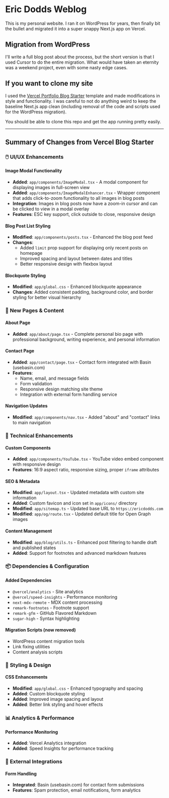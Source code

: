 # Eric Dodds Weblog

This is my personal website. I ran it on WordPress for years, then finally bit the bullet and migrated it into a super snappy Next.js app on Vercel. 

## Migration from WordPress

I'll write a full blog post about the process, but the short version is that I used Cursor to do the entire migration. What would have taken an eternity was a weekend project, even with some nasty edge cases. 

## If you want to clone my site

I used the [Vercel Portfolio Blog Starter](https://github.com/vercel/examples/tree/main/solutions/blog) template and made modifications in style and functionality. I was careful to not do anything weird to keep the baseline Next.js app clean (including removal of the code and scripts used for the WordPress migration). 

You should be able to clone this repo and get the app running pretty easily. 

---

## Summary of Changes from Vercel Blog Starter

### 🖱️ **UI/UX Enhancements**

#### **Image Modal Functionality**
- **Added**: `app/components/ImageModal.tsx` - A modal component for displaying images in full-screen view
- **Added**: `app/components/ImageModalEnhancer.tsx` - Wrapper component that adds click-to-zoom functionality to all images in blog posts
- **Integration**: Images in blog posts now have a zoom-in cursor and can be clicked to view in a modal overlay
- **Features**: ESC key support, click outside to close, responsive design

#### **Blog Post List Styling**
- **Modified**: `app/components/posts.tsx` - Enhanced the blog post feed
- **Changes**: 
  - Added `limit` prop support for displaying only recent posts on homepage
  - Improved spacing and layout between dates and titles
  - Better responsive design with flexbox layout

#### **Blockquote Styling**
- **Modified**: `app/global.css` - Enhanced blockquote appearance
- **Changes**: Added consistent padding, background color, and border styling for better visual hierarchy

### 📄 **New Pages & Content**

#### **About Page**
- **Added**: `app/about/page.tsx` - Complete personal bio page with professional background, writing experience, and personal information

#### **Contact Page**
- **Added**: `app/contact/page.tsx` - Contact form integrated with Basin (usebasin.com)
- **Features**: 
  - Name, email, and message fields
  - Form validation
  - Responsive design matching site theme
  - Integration with external form handling service

#### **Navigation Updates**
- **Modified**: `app/components/nav.tsx` - Added "about" and "contact" links to main navigation

### 🔧 **Technical Enhancements**

#### **Custom Components**
- **Added**: `app/components/YouTube.tsx` - YouTube video embed component with responsive design
- **Features**: 16:9 aspect ratio, responsive sizing, proper `iframe` attributes

#### **SEO & Metadata**
- **Modified**: `app/layout.tsx` - Updated metadata with custom site information
- **Added**: Custom favicon and icon set in `app/icons/` directory
- **Modified**: `app/sitemap.ts` - Updated base URL to `https://ericdodds.com`
- **Modified**: `app/og/route.tsx` - Updated default title for Open Graph images

#### **Content Management**
- **Modified**: `app/blog/utils.ts` - Enhanced post filtering to handle draft and published states
- **Added**: Support for footnotes and advanced markdown features

### 📦 **Dependencies & Configuration**

#### **Added Dependencies**
- `@vercel/analytics` - Site analytics
- `@vercel/speed-insights` - Performance monitoring
- `next-mdx-remote` - MDX content processing
- `remark-footnotes` - Footnote support
- `remark-gfm` - GitHub Flavored Markdown
- `sugar-high` - Syntax highlighting

#### **Migration Scripts** (now removed)
- WordPress content migration tools
- Link fixing utilities
- Content analysis scripts

### 🎨 **Styling & Design**

#### **CSS Enhancements**
- **Modified**: `app/global.css` - Enhanced typography and spacing
- **Added**: Custom blockquote styling
- **Added**: Improved image spacing and layout
- **Added**: Better link styling and hover effects

### 📊 **Analytics & Performance**

#### **Performance Monitoring**
- **Added**: Vercel Analytics integration
- **Added**: Speed Insights for performance tracking

### 🔗 **External Integrations**

#### **Form Handling**
- **Integrated**: Basin (usebasin.com) for contact form submissions
- **Features**: Spam protection, email notifications, form analytics

